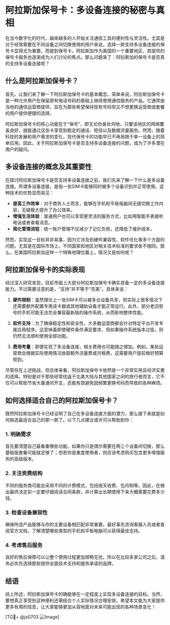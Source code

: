 # 阿拉斯加保号卡：多设备连接的秘密与真相

在当今数字化的时代，越来越多的人开始关注通信工具的便利性与灵活性。尤其是对于经常需要在不同设备之间切换使用的用户来说，选择一款支持多设备连接的保号卡显得尤为重要。而提到保号卡，阿拉斯加作为美国的一个重要地区，其提供的保号卡服务也逐渐成为人们讨论的焦点。那么问题来了：阿拉斯加的保号卡是否真的支持多设备连接呢？

## 什么是阿拉斯加保号卡？

首先，让我们来了解一下阿拉斯加保号卡的基本概念。简单来说，阿拉斯加保号卡是一种允许用户在保留原有电话号码的基础上继续使用通信服务的产品。它通常由当地的通信运营商提供，旨在为那些希望保持现有号码但又不想更换运营商或套餐的用户提供便捷的选择。

阿拉斯加保号卡的核心功能在于“保号”，即无论你身处何地，只要该地区的网络覆盖良好，就能通过这张卡享受到稳定的通话、短信以及数据流量服务。然而，随着科技的发展和用户需求的变化，现代保号卡的功能早已不再局限于单一设备上的简单应用。因此，关于阿拉斯加保号卡是否支持多设备连接的问题，成为了许多潜在用户的疑问。

## 多设备连接的概念及其重要性

在探讨阿拉斯加保号卡是否支持多设备连接之前，我们先来了解一下什么是多设备连接。所谓多设备连接，是指一张SIM卡能够同时被多个设备识别并正常使用。这种技术的优势显而易见：

- **提高工作效率**：对于商务人士而言，能够在手机和平板电脑间无缝切换工作内容，无疑极大提升了办公效率。
- **增强生活体验**：普通用户也可以享受更灵活的服务方式，比如用智能手表接听电话或者查看消息。
- **简化管理流程**：统一账户管理不仅减少了记忆负担，还降低了维护成本。

然而，实现这一目标并非易事，因为它涉及到硬件兼容性、软件优化等多个方面的问题。尤其是在国际市场上，不同国家和地区对相关技术标准的要求各不相同。那么，在美国阿拉斯加这样一个特殊地理位置上，情况又是如何呢？

## 阿拉斯加保号卡的实际表现

经过深入研究发现，目前市面上大部分阿拉斯加保号卡确实具备一定的多设备连接能力。不过需要注意的是，“支持”并不等于“完美”。具体来说：

1. **硬件限制**：虽然理论上一张SIM卡可以被多台设备共享，但实际上很多情况下还需要额外配置专用读卡器或其他辅助设备才能正常运行。此外，部分老旧型号的手机可能无法完全兼容最新版的操作系统，从而影响整体性能。

2. **软件支持**：为了确保稳定性和安全性，大多数运营商都会针对特定平台开发专属应用程序。这意味着即使硬件条件满足要求，但如果操作系统版本过低，则仍然无法顺利使用全部功能。

3. **费用考量**：即便实现了多设备连接，相关费用也可能随之增加。例如，某些运营商会根据实际使用情况收取额外流量费或月租费，这需要用户提前做好预算规划。

尽管存在上述挑战，但总体来看，阿拉斯加保号卡依然是一个非常实用且经济实惠的选择。特别是对于那些经常往返于北美大陆与其他国家之间的旅行者而言，它不仅可以帮助节省大量通讯开支，还能有效避免因频繁更换号码而导致的各种麻烦。

## 如何选择适合自己的阿拉斯加保号卡？

既然阿拉斯加保号卡已经证明了自己在多设备连接方面的潜力，那么接下来就是如何挑选最适合自己的那一款了。以下几点建议或许可以帮助到你：

### 1. 明确需求
首先要清楚自己最看重哪些功能。如果你只是偶尔需要在两三个设备间切换，那么基础版套餐可能就足够了；但若你是重度使用者，则应该考虑购买包含更多增值服务的高级版本。

### 2. 关注资费结构
不同的服务商可能会采用不同的计费模式，包括按天收费、包月制等。因此，在做出最终决定前一定要仔细阅读合同条款，并计算出长期使用下来大概需要花费多少钱。

### 3. 检查设备兼容性
确保所选产品能够与你的主要设备相匹配非常重要。最好事先咨询客服人员或者查阅官方文档，了解清楚哪些类型的手机和平板电脑可以获得最佳支持。

### 4. 考虑售后服务
良好的售后保障可以让整个使用过程更加顺畅无忧。所以在比较多家公司之后，请务必优先选择那些提供全面技术支持和服务承诺的品牌。

## 结语

综上所述，阿拉斯加保号卡的确能够在一定程度上实现多设备连接的目标。当然，要想真正享受到这种便利还需结合个人实际情况合理安排。希望本文能为大家提供更多有用的信息，让大家能够更加从容地面对未来可能出现的各种场景变化！

[TG💪+ @jx0703 ![Image](https://github.com/user-attachments/assets/dbca1d08-cadb-493c-b0ec-ad6f7a83f270)]